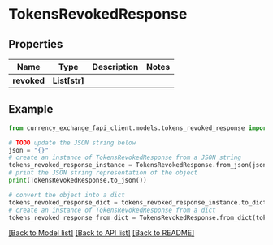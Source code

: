 # TokensRevokedResponse


## Properties

Name | Type | Description | Notes
------------ | ------------- | ------------- | -------------
**revoked** | **List[str]** |  | 

## Example

```python
from currency_exchange_fapi_client.models.tokens_revoked_response import TokensRevokedResponse

# TODO update the JSON string below
json = "{}"
# create an instance of TokensRevokedResponse from a JSON string
tokens_revoked_response_instance = TokensRevokedResponse.from_json(json)
# print the JSON string representation of the object
print(TokensRevokedResponse.to_json())

# convert the object into a dict
tokens_revoked_response_dict = tokens_revoked_response_instance.to_dict()
# create an instance of TokensRevokedResponse from a dict
tokens_revoked_response_from_dict = TokensRevokedResponse.from_dict(tokens_revoked_response_dict)
```
[[Back to Model list]](../README.md#documentation-for-models) [[Back to API list]](../README.md#documentation-for-api-endpoints) [[Back to README]](../README.md)


